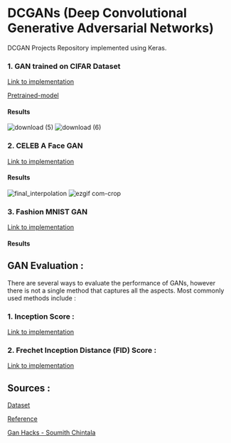 # DCGANs (Deep Convolutional Generative Adversarial Networks) 

DCGAN Projects Repository implemented using Keras.

### 1. GAN trained on CIFAR Dataset 
[Link to implementation](https://github.com/sumansid/DCGANs/tree/master/CIFAR%20GAN)

[Pretrained-model](https://github.com/sumansid/DCGANs/blob/master/CIFAR%20GAN/generator_model_110.h5)
#### Results 
![download (5)](https://user-images.githubusercontent.com/53033648/84828796-9f6fb280-aff4-11ea-9a2f-ff0c892b857e.png)
![download (6)](https://user-images.githubusercontent.com/53033648/84828799-a0084900-aff4-11ea-817a-a588a6743386.png)

### 2. CELEB A Face GAN

[Link to implementation](https://github.com/sumansid/DCGANs/tree/master/Celeb%20Face%20GAN)

#### Results 
![final_interpolation](https://user-images.githubusercontent.com/53033648/85073689-3b322780-b189-11ea-94c5-853cf57e78ea.png)
![ezgif com-crop](https://user-images.githubusercontent.com/53033648/85082100-e21fbf00-b19b-11ea-8904-8f388c1ef46c.gif)

### 3. Fashion MNIST GAN
[Link to implementation]()

#### Results



## GAN Evaluation : 

There are several ways to evaluate the performance of GANs, however there is not a single method that captures all the aspects. Most commonly used methods include : 

### 1. Inception Score : 

[Link to implementation](https://github.com/sumansid/DCGAN-Keras/blob/master/Evaluation/inception_score_implementation.py)

### 2. Frechet Inception Distance (FID) Score : 

[Link to implementation]()



## Sources : 

[Dataset](https://www.kaggle.com/jessicali9530/celeba-dataset)

[Reference](https://machinelearningmastery.com/generative_adversarial_networks/)

[Gan Hacks - Soumith Chintala](https://github.com/soumith/ganhacks)


